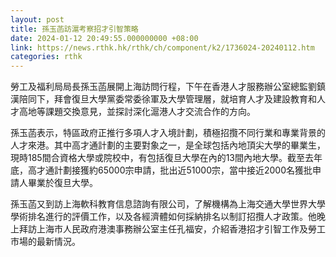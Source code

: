 ```yaml
---
layout: post
title: 孫玉菡訪滬考察招才引智策略
date: 2024-01-12 20:49:55.000000000 +08:00
link: https://news.rthk.hk/rthk/ch/component/k2/1736024-20240112.htm
categories: rthk
---
```


勞工及福利局局長孫玉菡展開上海訪問行程，下午在香港人才服務辦公室總監劉鎮漢陪同下，拜會復旦大學黨委常委徐軍及大學管理層，就培育人才及建設教育和人才高地等課題交換意見，並探討深化滬港人才交流合作的方向。

孫玉菡表示，特區政府正推行多項人才入境計劃，積極招攬不同行業和專業背景的人才來港。其中高才通計劃的主要對象之一，是全球包括內地頂尖大學的畢業生，現時185間合資格大學或院校中，有包括復旦大學在內的13間內地大學。截至去年底，高才通計劃接獲約65000宗申請，批出近51000宗，當中接近2000名獲批申請人畢業於復旦大學。

孫玉菡又到訪上海軟科教育信息諮詢有限公司，了解機構為上海交通大學世界大學學術排名進行的評價工作，以及各經濟體如何採納排名以制訂招攬人才政策。他晚上拜訪上海市人民政府港澳事務辦公室主任孔福安，介紹香港招才引智工作及勞工市場的最新情況。
